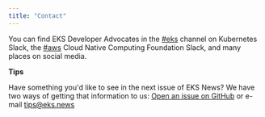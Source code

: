 ```yaml
---
title: "Contact"
---
```


You can find EKS Developer Advocates in the [#eks](https://kubernetes.slack.com/archives/C8SH2GSL9) channel on Kubernetes Slack, the [#aws](https://cloud-native.slack.com/archives/C0138M7A8C8) Cloud Native Computing Foundation Slack, and many places on social media.

**Tips**

Have something you'd like to see in the next issue of EKS News? We have two ways of getting that information to us: [Open an issue on GitHub](https://github.com/aws/eks-news/issues/new/choose) or e-mail tips@eks.news
